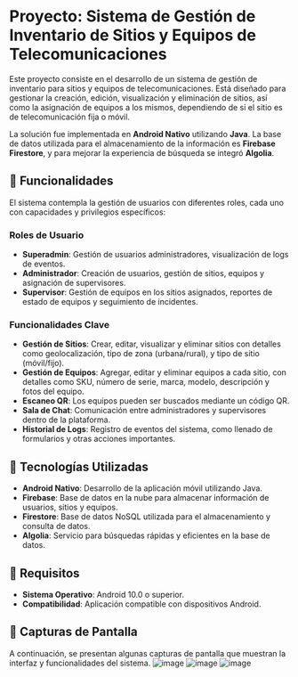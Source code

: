 # Proyecto: Sistema de Gestión de Inventario de Sitios y Equipos de Telecomunicaciones

Este proyecto consiste en el desarrollo de un sistema de gestión de inventario para sitios y equipos de telecomunicaciones. Está diseñado para gestionar la creación, edición, visualización y eliminación de sitios, así como la asignación de equipos a los mismos, dependiendo de si el sitio es de telecomunicación fija o móvil.

La solución fue implementada en **Android Nativo** utilizando **Java**. La base de datos utilizada para el almacenamiento de la información es **Firebase Firestore**, y para mejorar la experiencia de búsqueda se integró **Algolia**.

## 🎯 Funcionalidades

El sistema contempla la gestión de usuarios con diferentes roles, cada uno con capacidades y privilegios específicos:

### Roles de Usuario
- **Superadmin**: Gestión de usuarios administradores, visualización de logs de eventos.
- **Administrador**: Creación de usuarios, gestión de sitios, equipos y asignación de supervisores.
- **Supervisor**: Gestión de equipos en los sitios asignados, reportes de estado de equipos y seguimiento de incidentes.

### Funcionalidades Clave
- **Gestión de Sitios**: Crear, editar, visualizar y eliminar sitios con detalles como geolocalización, tipo de zona (urbana/rural), y tipo de sitio (móvil/fijo).
- **Gestión de Equipos**: Agregar, editar y eliminar equipos a cada sitio, con detalles como SKU, número de serie, marca, modelo, descripción y fotos del equipo.
- **Escaneo QR**: Los equipos pueden ser buscados mediante un código QR.
- **Sala de Chat**: Comunicación entre administradores y supervisores dentro de la plataforma.
- **Historial de Logs**: Registro de eventos del sistema, como llenado de formularios y otras acciones importantes.

## 🧰 Tecnologías Utilizadas
- **Android Nativo**: Desarrollo de la aplicación móvil utilizando Java.
- **Firebase**: Base de datos en la nube para almacenar información de usuarios, sitios y equipos.
- **Firestore**: Base de datos NoSQL utilizada para el almacenamiento y consulta de datos.
- **Algolia**: Servicio para búsquedas rápidas y eficientes en la base de datos.
  
## 📱 Requisitos
- **Sistema Operativo**: Android 10.0 o superior.
- **Compatibilidad**: Aplicación compatible con dispositivos Android.

## 📸 Capturas de Pantalla
A continuación, se presentan algunas capturas de pantalla que muestran la interfaz y funcionalidades del sistema.
![image](https://github.com/user-attachments/assets/146c2158-3822-4f62-a6f6-1bb1138d1694)
![image](https://github.com/user-attachments/assets/3b754a55-37a7-4eec-b547-e7c2fd7fbbbd)
![image](https://github.com/user-attachments/assets/4a0b8cba-3d85-4fc6-92a9-8fff9652ee5b)

